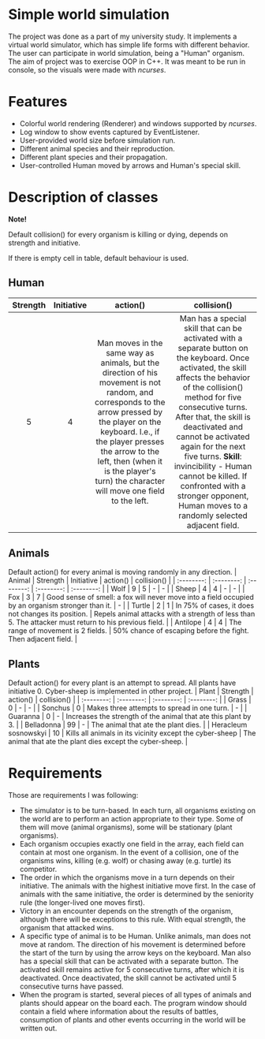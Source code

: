 # Simple world simulation
The project was done as a part of my university study. It implements a virtual world simulator, which has simple life forms with different behavior. The user can participate in world simulation, being a "Human" organism. The aim of project was to exercise OOP in C++. It was meant to be run in console, so the visuals were made with *ncurses*.

# Features
- Colorful world rendering (Renderer) and windows supported by *ncurses*.
- Log window to show events captured by EventListener.
- User-provided world size before simulation run.
- Different animal species and their reproduction.
- Different plant species and their propagation.
- User-controlled Human moved by arrows and Human's special skill.

# Description of classes
**Note!**


Default collision() for every organism is killing or dying, depends on strength and initiative.

If there is empty cell in table, default behaviour is used.

## Human
| Strength | Initiative | action() | collision() |
| :--------: | :--------: | :--------: | :--------: |
| 5 | 4 | Man moves in the same way as animals, but the direction of his movement is not random, and corresponds to the arrow pressed by the player on the keyboard. I.e., if the player presses the arrow to the left, then (when it is the player's turn) the character will move one field to the left. | Man has a special skill that can be activated with a separate button on the keyboard. Once activated, the skill affects the behavior of the collision() method for five consecutive turns. After that, the skill is deactivated and cannot be activated again for the next five turns. **Skill**: invincibility - Human cannot be killed. If confronted with a stronger opponent, Human moves to a randomly selected adjacent field. |

## Animals
Default action() for every animal is moving randomly in any direction.
| Animal | Strength | Initiative | action() | collision() |
| :--------: | :--------: | :--------: | :--------: | :--------: |
| Wolf | 9 | 5 | - | - |
| Sheep | 4 | 4 | - | - |
| Fox | 3 | 7 | Good sense of smell: a fox will never move into a field occupied by an organism stronger than it. | - |
| Turtle | 2 | 1 | In 75% of cases, it does not changes its position. | Repels animal attacks with a strength of less than 5. The attacker must return to his previous field. |
| Antilope | 4 | 4 | The range of movement is 2 fields. | 50% chance of escaping before the fight. Then adjacent field. |

## Plants
Default action() for every plant is an attempt to spread.
All plants have initiative 0.
Cyber-sheep is implemented in other project.
| Plant | Strength | action() | collision() |
| :--------: | :--------: | :--------: | :--------: |
| Grass | 0 | - | - |
| Sonchus | 0 | Makes three attempts to spread in one turn. | - |
| Guaranna | 0 | - | Increases the strength of the animal that ate this plant by 3. |
| Belladonna | 99 | - | The animal that ate the plant dies. | 
| Heracleum sosnowskyi | 10 | Kills all animals in its vicinity except the cyber-sheep | The animal that ate the plant dies except the cyber-sheep. |

# Requirements
Those are requirements I was following:
- The simulator is to be turn-based. In each turn, all organisms existing on the world are to perform an action appropriate to their type. Some of them will move (animal organisms), some will be stationary (plant organisms). 
- Each organism occupies exactly one field in the array, each field can contain at most one organism. In the event of a collision, one of the organisms wins, killing (e.g. wolf) or chasing away (e.g. turtle) its competitor. 
- The order in which the organisms move in a turn depends on their initiative. The animals with the highest initiative move first. In the case of animals with the same initiative, the order is determined by the seniority rule (the longer-lived one moves first). 
- Victory in an encounter depends on the strength of the organism, although there will be exceptions to this rule. With equal strength, the organism that attacked wins. 
- A specific type of animal is to be Human. Unlike animals, man does not move at random. The direction of his movement is determined before the start of the turn by using the arrow keys on the keyboard. Man also has a special skill that can be activated with a separate button. The activated skill remains active for 5 consecutive turns, after which it is deactivated. Once deactivated, the skill cannot be activated until 5 consecutive turns have passed. 
- When the program is started, several pieces of all types of animals and plants should appear on the board each. The program window should contain a field where information about the results of battles, consumption of plants and other events occurring in the world will be written out.
